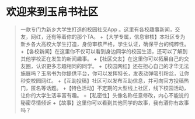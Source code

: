 # 欢迎来到玉帛书社区
> 一款专门为新乡大学生打造的校园社交App 。这里有各校趣事新闻，交友，网红，还有等着你的那个TA​。
+【大学专属，信息审核】本社区专为新乡各大高校大学生打造，身份审核严格，学生认证，确保平台的纯粹性。
+【各校新闻】在这里你不仅可以看到身边同学的校园生活，还可以了解到其他学校正在发生的新闻趣事。
+【社区交友】在这里你可以拓展自己的交友圈，认识更多志趣相同的同学。
+【校园网红】还在担心自己的才华无法施展吗？玉帛书为你提供平台，你可以发挥特长，发表动弹吸引粉丝，让你秒变校园网红。
+【互助投稿】社区可以发布互助信息，并可向官方投稿热门，匿名等话题。
+【特色活动】不定期的大型线上社区，线下校园活动，让你的大学生活丰富有趣。
+【私密性】头像名称任意修改，内心不能说的秘密尽情倾诉
+【故事】这里你可以看到其他同学的故事，我有酒你有故事吗？